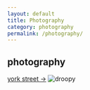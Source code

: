 ```yaml
---
layout: default
title: Photography 
category: photography
permalink: /photography/
---
```


## photography

[york street &rarr;](/photography/yorkstreet)
![droopy](/assets/galleries/yorkstreet/droopy.jpg)

